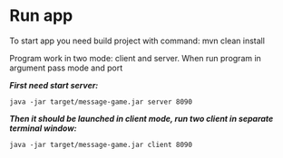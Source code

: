 Run app
=====================

To start app you need build project with command:
mvn clean install

Program work in two mode: client and server.
When run program in argument pass mode and port

***First need start server:***

    java -jar target/message-game.jar server 8090

***Then it should be launched in client mode, run two client in separate terminal window:***

    java -jar target/message-game.jar client 8090
